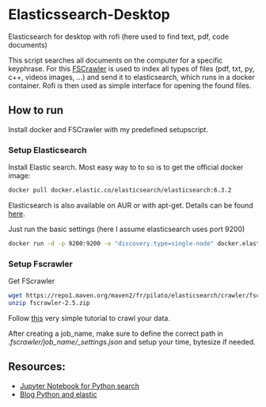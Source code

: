 # Elasticssearch-Desktop
Elasticsearch for desktop with rofi (here used to find text, pdf, code documents)

This script searches all documents on the computer for a specific keyphrase. For this [FSCrawler](https://github.com/dadoonet/fscrawler) is used to index all types of files (pdf, txt, py, c++, videos images, ...) and send it to elasticsearch, which runs in a docker container.
Rofi is then used as simple interface for opening the found files.

## How to run
Install docker and FSCrawler with my predefined setupscript.

### Setup Elasticsearch
Install Elastic search. Most easy way to to so is to get the official docker image:
```bash
docker pull docker.elastic.co/elasticsearch/elasticsearch:6.3.2
```

Elasticsearch is also available on AUR or with apt-get. Details can be found [here](https://www.elastic.co/guide/en/elasticsearch/reference/current/setup.html).

Just run the basic settings (here I assume elasticsearch uses port 9200)

```bash
docker run -d -p 9200:9200 -e "discovery.type=single-node" docker.elastic.co/elasticsearch/elasticsearch:6.3.2
```

### Setup Fscrawler
Get FScrawler
```bash
wget https://repo1.maven.org/maven2/fr/pilato/elasticsearch/crawler/fscrawler/2.5/fscrawler-2.5.zip
unzip fscrawler-2.5.zip
```
Follow [this](https://fscrawler.readthedocs.io/en/fscrawler-2.5/user/getting_started.html) very simple tutorial to crawl your data. 

After creating a job_name, make sure to define the correct path in *.fscrawler/job_name/_settings.json* and setup your time, bytesize if needed.


## Resources:
- [Jupyter Notebook for Python search](https://github.com/ernestorx/es-swapi-test/blob/master/ES%20notebook.ipynb)
- [Blog Python and elastic](https://tryolabs.com/blog/2015/02/17/python-elasticsearch-first-steps/)
